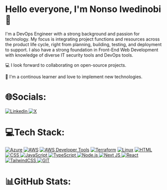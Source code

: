 # Hello everyone, I'm Nonso Iwedinobi 👋

I'm a DevOps Engineer with a strong background and passion for technology. My focus is integrating project functions and resources across the product life cycle, right from planning, building, testing, and deployment to support. I also have a strong foundation in Front-End Web Development with knowledge of diverse IT security tools and DevOps tools.

💻 I look forward to collaborating on open-source projects.

🎯 I'm a continous learner and love to implement new technologies.

# 🌐Socials:
<a href="https://www.linkedin.com/in/nonsoi/" rel="nofollow">
  <img alt="Linkedin" src="https://img.shields.io/badge/linkedin-%230077B5.svg?style=for-the-badge&logo=linkedin&logoColor=white"/>
</a>

<a href="https://twitter.com/Ezeaforjulu1" rel="nofollow">
  <img alt="X" src="https://img.shields.io/badge/X-%23000000.svg?style=for-the-badge&logo=X&logoColor=white"/>
</a>

# 💻Tech Stack:
<a target="_blank" rel="noopener noreferrer nofollow" href="https://camo.githubusercontent.com/52b936fbe8bfed6deb9909d7be91cb9827c00aa39d73f814cf31adabeb66c5b0/68747470733a2f2f696d672e736869656c64732e696f2f62616467652f617a7572652d2532333030373243362e7376673f7374796c653d666f722d7468652d6261646765266c6f676f3d617a7572652d6465766f7073266c6f676f436f6c6f723d7768697465"><img src="https://camo.githubusercontent.com/52b936fbe8bfed6deb9909d7be91cb9827c00aa39d73f814cf31adabeb66c5b0/68747470733a2f2f696d672e736869656c64732e696f2f62616467652f617a7572652d2532333030373243362e7376673f7374796c653d666f722d7468652d6261646765266c6f676f3d617a7572652d6465766f7073266c6f676f436f6c6f723d7768697465" alt="Azure" data-canonical-src="https://img.shields.io/badge/azure-%230072C6.svg?style=for-the-badge&amp;logo=azure-devops&amp;logoColor=white" style="max-width: 100%;"></a>
<a target="_blank" rel="noopener noreferrer nofollow" href="https://camo.githubusercontent.com/46da2c537428d5163a38512194e2110805271a7cc12b54e85cea9c5f53030336/68747470733a2f2f696d672e736869656c64732e696f2f62616467652f4157532d2532334646393930302e7376673f7374796c653d666f722d7468652d6261646765266c6f676f3d616d617a6f6e2d617773266c6f676f436f6c6f723d7768697465"><img src="https://camo.githubusercontent.com/46da2c537428d5163a38512194e2110805271a7cc12b54e85cea9c5f53030336/68747470733a2f2f696d672e736869656c64732e696f2f62616467652f4157532d2532334646393930302e7376673f7374796c653d666f722d7468652d6261646765266c6f676f3d616d617a6f6e2d617773266c6f676f436f6c6f723d7768697465" alt="AWS" data-canonical-src="https://img.shields.io/badge/AWS-%23FF9900.svg?style=for-the-badge&amp;logo=amazon-aws&amp;logoColor=white" style="max-width: 100%;"></a>
<a target="_blank" rel="noopener noreferrer nofollow" href="https://camo.githubusercontent.com/b9db3f121cc3b82801a7a1f74ae58e3dfa42193ef99ab39a746ea7102a08b0a2/68747470733a2f2f696d672e736869656c64732e696f2f62616467652f415753253230446576656c6f706572253230546f6f6c732d2532333264373063342e7376673f7374796c653d666f722d7468652d6261646765266c6f676f3d616d617a6f6e2d617773266c6f676f436f6c6f723d7768697465"><img src="https://camo.githubusercontent.com/b9db3f121cc3b82801a7a1f74ae58e3dfa42193ef99ab39a746ea7102a08b0a2/68747470733a2f2f696d672e736869656c64732e696f2f62616467652f415753253230446576656c6f706572253230546f6f6c732d2532333264373063342e7376673f7374796c653d666f722d7468652d6261646765266c6f676f3d616d617a6f6e2d617773266c6f676f436f6c6f723d7768697465" alt="AWS Developer Tools" data-canonical-src="https://img.shields.io/badge/AWS%20Developer%20Tools-%232d70c4.svg?style=for-the-badge&amp;logo=amazon-aws&amp;logoColor=white" style="max-width: 100%;"></a>
<a target="_blank" rel="noopener noreferrer nofollow" href="https://camo.githubusercontent.com/1abb14acdc9dcccddb39323c0290e82a10e8883706f9bad00764ec0da3858818/68747470733a2f2f696d672e736869656c64732e696f2f62616467652f7465727261666f726d2d2532333538333543432e7376673f7374796c653d666f722d7468652d6261646765266c6f676f3d7465727261666f726d266c6f676f436f6c6f723d7768697465"><img src="https://camo.githubusercontent.com/1abb14acdc9dcccddb39323c0290e82a10e8883706f9bad00764ec0da3858818/68747470733a2f2f696d672e736869656c64732e696f2f62616467652f7465727261666f726d2d2532333538333543432e7376673f7374796c653d666f722d7468652d6261646765266c6f676f3d7465727261666f726d266c6f676f436f6c6f723d7768697465" alt="Terraform" data-canonical-src="https://img.shields.io/badge/terraform-%235835CC.svg?style=for-the-badge&amp;logo=terraform&amp;logoColor=white" style="max-width: 100%;"></a>
<a target="_blank" rel="noopener noreferrer nofollow" href="https://camo.githubusercontent.com/b1c31df8537a39ecdf4f03d4a533e11f2b7eb634a683d808a6bf63794c51dd2f/68747470733a2f2f696d672e736869656c64732e696f2f62616467652f4c696e75782d2532333064623765642e7376673f7374796c653d666f722d7468652d6261646765266c6f676f3d6c696e7578266c6f676f436f6c6f723d7768697465"><img src="https://camo.githubusercontent.com/b1c31df8537a39ecdf4f03d4a533e11f2b7eb634a683d808a6bf63794c51dd2f/68747470733a2f2f696d672e736869656c64732e696f2f62616467652f4c696e75782d2532333064623765642e7376673f7374796c653d666f722d7468652d6261646765266c6f676f3d6c696e7578266c6f676f436f6c6f723d7768697465" alt="Linux" data-canonical-src="https://img.shields.io/badge/Linux-%230db7ed.svg?style=for-the-badge&amp;logo=linux&amp;logoColor=white" style="max-width: 100%;"></a>
<a href="#" rel="noopener noreferrer nofollow">
  <img alt="HTML" src="https://img.shields.io/badge/html5-%23E34F26.svg?style=for-the-badge&logo=html5&logoColor=white"/>
</a>
<a href="#" rel="noopener noreferrer nofollow">
  <img alt="CSS" src="https://img.shields.io/badge/css3-%231572B6.svg?style=for-the-badge&logo=css3&logoColor=white"/>
</a>
<a href="#" rel="noopener noreferrer nofollow">
  <img alt="JavaScript" src="https://img.shields.io/badge/javascript-%23323330.svg?style=for-the-badge&logo=javascript&logoColor=%23F7DF1E"/>
</a>
<a href="#" rel="noopener noreferrer nofollow">
  <img alt="TypeScript" src="https://img.shields.io/badge/typescript-%23007ACC.svg?style=for-the-badge&logo=typescript&logoColor=white"/>
</a>
<a href="#" rel="noopener noreferrer nofollow">
  <img alt="Node.js" src="https://img.shields.io/badge/node.js-6DA55F?style=for-the-badge&logo=node.js&logoColor=white"/>
</a>
<a href="#" rel="noopener noreferrer nofollow">
  <img alt="Next JS" src="https://img.shields.io/badge/Next-black?style=for-the-badge&logo=next.js&logoColor=white"/>
</a>
<a href="#" rel="noopener noreferrer nofollow">
  <img alt="React" src="https://img.shields.io/badge/react-%2320232a.svg?style=for-the-badge&logo=react&logoColor=%2361DAFB"/>
</a>
<a href="#" rel="noopener noreferrer nofollow">
  <img alt="TailwindCSS" src="https://img.shields.io/badge/tailwindcss-%2338B2AC.svg?style=for-the-badge&logo=tailwind-css&logoColor=white"/>
</a>
<a href="#" rel="noopener noreferrer nofollow">
  <img alt="GIT" src="https://img.shields.io/badge/git-%23F05033.svg?style=for-the-badge&logo=git&logoColor=white"/>
</a>

# 📊GitHub Stats:
<a target="_blank" rel="noopener noreferrer nofollow" href="https://camo.githubusercontent.com/f0be1f4f90cd1c934715277df4f6f60c3044a6e538a9eca1f14d4558519043dd/68747470733a2f2f6769746875622d726561646d652d73747265616b2d73746174732e6865726f6b756170702e636f6d2f3f757365723d48656c656e2d4368756b77756b656c75267468656d653d6e696768746f776c26686964655f626f726465723d66616c7365"><img src="https://camo.githubusercontent.com/f0be1f4f90cd1c934715277df4f6f60c3044a6e538a9eca1f14d4558519043dd/68747470733a2f2f6769746875622d726561646d652d73747265616b2d73746174732e6865726f6b756170702e636f6d2f3f757365723d48656c656e2d4368756b77756b656c75267468656d653d6e696768746f776c26686964655f626f726465723d66616c7365" alt="" data-canonical-src="https://github-readme-streak-stats.herokuapp.com/?user=nonsoiwedinobi&amp;theme=nightowl&amp;hide_border=false" style="max-width: 100%;"></a>

<a target="_blank" rel="noopener noreferrer nofollow" href="https://camo.githubusercontent.com/4a6c0750d1dd3440c7e9208e1323e4bfe5cdc52e07fbb5312b3e562ab5a941cf/68747470733a2f2f6769746875622d726561646d652d73746174732e76657263656c2e6170702f6170693f757365726e616d653d48656c656e2d4368756b77756b656c75267468656d653d6e696768746f776c26686964655f626f726465723d66616c736526696e636c7564655f616c6c5f636f6d6d6974733d66616c736526636f756e745f707269766174653d66616c7365"><img src="https://camo.githubusercontent.com/4a6c0750d1dd3440c7e9208e1323e4bfe5cdc52e07fbb5312b3e562ab5a941cf/68747470733a2f2f6769746875622d726561646d652d73746174732e76657263656c2e6170702f6170693f757365726e616d653d48656c656e2d4368756b77756b656c75267468656d653d6e696768746f776c26686964655f626f726465723d66616c736526696e636c7564655f616c6c5f636f6d6d6974733d66616c736526636f756e745f707269766174653d66616c7365" alt="" data-canonical-src="https://github-readme-stats.vercel.app/api?username=nonsoiwedinobi&amp;theme=nightowl&amp;hide_border=false&amp;include_all_commits=false&amp;count_private=false" style="max-width: 100%;"></a>

<a target="_blank" rel="noopener noreferrer nofollow" href="https://camo.githubusercontent.com/b0016b4c9277fb0684dc4adae111ffd2b22d75544e07cd1cde6e5e9a2418e313/68747470733a2f2f6769746875622d726561646d652d73746174732e76657263656c2e6170702f6170692f746f702d6c616e67732f3f757365726e616d653d48656c656e2d4368756b77756b656c75267468656d653d6e696768746f776c26686964655f626f726465723d66616c736526696e636c7564655f616c6c5f636f6d6d6974733d66616c736526636f756e745f707269766174653d66616c7365266c61796f75743d636f6d70616374"><img src="https://camo.githubusercontent.com/b0016b4c9277fb0684dc4adae111ffd2b22d75544e07cd1cde6e5e9a2418e313/68747470733a2f2f6769746875622d726561646d652d73746174732e76657263656c2e6170702f6170692f746f702d6c616e67732f3f757365726e616d653d48656c656e2d4368756b77756b656c75267468656d653d6e696768746f776c26686964655f626f726465723d66616c736526696e636c7564655f616c6c5f636f6d6d6974733d66616c736526636f756e745f707269766174653d66616c7365266c61796f75743d636f6d70616374" alt="" data-canonical-src="https://github-readme-stats.vercel.app/api/top-langs/?username=nonsoiwedinobi&amp;theme=nightowl&amp;hide_border=false&amp;include_all_commits=false&amp;count_private=false&amp;layout=compact" style="max-width: 100%;"></a>
